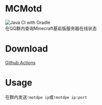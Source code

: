 # MCMotd

![Java CI with Gradle](https://github.com/ShrBox/MCMotd/workflows/Java%20CI%20with%20Gradle/badge.svg)  
在QQ群内查询Minecraft基岩版服务器在线状态

# Download

[Github Actions](https://github.com/ShrBox/MCMotd/actions)

# Usage

在群内发送`!motdpe ip`或`!motdpe ip:port`
